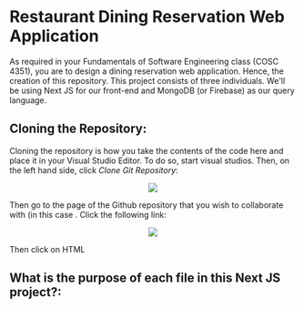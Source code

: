 # Restaurant Dining Reservation Web Application

As required in your Fundamentals of Software Engineering class (COSC 4351), you are to design a dining reservation web application. Hence, the creation of this repository. This project consists of three individuals. We'll be using Next JS for our front-end and MongoDB (or Firebase) as our query language. 

## Cloning the Repository:

Cloning the repository is how you take the contents of the code here and place it in your Visual Studio Editor. To do so, start visual studios. Then, on the left hand side, click *Clone Git Repository*:

<p align = "center">
  <kbd>
    <img src = "https://user-images.githubusercontent.com/78463059/192163325-6df6fdb6-1207-47f8-9c8b-52ae550ea42c.png" />
  </kbd>
</p>

Then go to the page of the Github repository that you wish to collaborate with (in this case . Click the following link:

<p align = "center">
  <kbd>
    <img src = "https://user-images.githubusercontent.com/78463059/192163494-92f4c850-b1e1-4ea7-a4a5-4b22d1e08e40.png" />
  </kbd>
</p>
  
Then click on HTML

## What is the purpose of each file in this Next JS project?:
